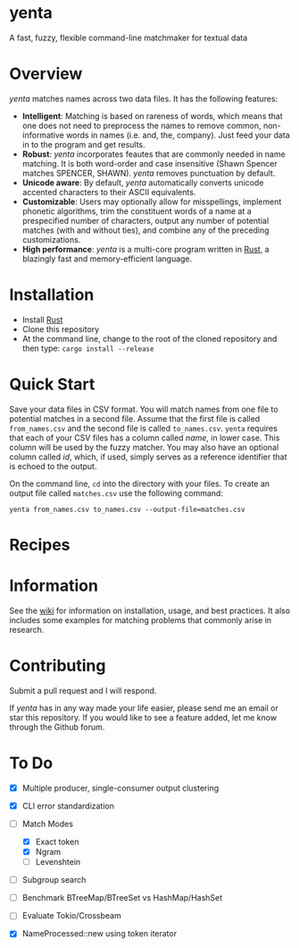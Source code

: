 # yenta

A fast, fuzzy, flexible command-line matchmaker for textual data 

# Overview

*yenta* matches names across two data files. It has the following features:

* **Intelligent**: Matching is based on rareness of words, which means that one does not need to preprocess the names to remove common, non-informative words in names (i.e. and, the, company). Just feed your data in to the program and get results.
* **Robust**: *yenta* incorporates feautes that are commonly needed in name matching. It is both word-order and case insensitive (Shawn Spencer matches SPENCER, SHAWN). *yenta* removes punctuation by default.
* **Unicode aware**: By default, *yenta* automatically converts unicode accented characters to their ASCII equivalents.
* **Customizable**: Users may optionally allow for misspellings, implement phonetic algorithms, trim the constituent words of a name at a prespecified number of characters, output any number of potential matches (with and without ties), and combine any of the preceding customizations.
* **High performance**: *yenta* is a multi-core program written in [Rust](https://www.rust-lang.org/), a blazingly fast and memory-efficient language.

# Installation

- Install [Rust](https://www.rust-lang.org/tools/install)
- Clone this repository
- At the command line, change to the root of the cloned repository and then type: `cargo install --release`

# Quick Start

Save your data files in CSV format. You will match names from one file to potential matches in a second file. Assume that the first file is called `from_names.csv` and the second file is called `to_names.csv`. `yenta` requires that each of your CSV files has a column called *name*, in lower case. This column will be used by the fuzzy matcher. You may also have an optional column called *id*, which, if used, simply serves as a reference identifier that is echoed to the output.

On the command line, `cd` into the directory with your files. To create an output file called `matches.csv` use the following command:

`yenta from_names.csv to_names.csv --output-file=matches.csv`

# Recipes



# Information

See the [wiki](https://github.com/tumarkin/yenta/wiki) for information on installation, usage, and best practices. It also includes some examples for matching problems that commonly arise in research.

# Contributing

Submit a pull request and I will respond.

If *yenta* has in any way made your life easier, please send me an email or star this repository. If you would like to see a feature added, let me know through the Github forum.

# To Do

- [x] Multiple producer, single-consumer output clustering
- [x] CLI error standardization
- [ ] Match Modes
	- [x] Exact token
	- [x] Ngram
	- [ ] Levenshtein
- [ ] Subgroup search
- [ ] Benchmark BTreeMap/BTreeSet vs HashMap/HashSet
- [ ] Evaluate Tokio/Crossbeam
- [x] NameProcessed::new using token iterator

